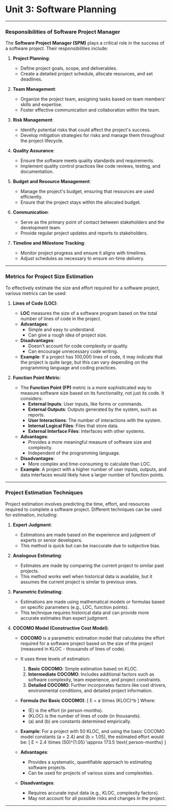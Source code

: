 # Unit 3: Software Planning

---

### **Responsibilities of Software Project Manager**

The **Software Project Manager (SPM)** plays a critical role in the success of a software project. Their responsibilities include:

1. **Project Planning**:
   - Define project goals, scope, and deliverables.
   - Create a detailed project schedule, allocate resources, and set deadlines.

2. **Team Management**:
   - Organize the project team, assigning tasks based on team members' skills and expertise.
   - Foster effective communication and collaboration within the team.
   
3. **Risk Management**:
   - Identify potential risks that could affect the project's success.
   - Develop mitigation strategies for risks and manage them throughout the project lifecycle.

4. **Quality Assurance**:
   - Ensure the software meets quality standards and requirements.
   - Implement quality control practices like code reviews, testing, and documentation.

5. **Budget and Resource Management**:
   - Manage the project's budget, ensuring that resources are used efficiently.
   - Ensure that the project stays within the allocated budget.

6. **Communication**:
   - Serve as the primary point of contact between stakeholders and the development team.
   - Provide regular project updates and reports to stakeholders.

7. **Timeline and Milestone Tracking**:
   - Monitor project progress and ensure it aligns with timelines.
   - Adjust schedules as necessary to ensure on-time delivery.

---

### **Metrics for Project Size Estimation**

To effectively estimate the size and effort required for a software project, various metrics can be used:

1. **Lines of Code (LOC)**:
   - **LOC** measures the size of a software program based on the total number of lines of code in the project.
   - **Advantages**:
     - Simple and easy to understand.
     - Can give a rough idea of project size.
   - **Disadvantages**:
     - Doesn't account for code complexity or quality.
     - Can encourage unnecessary code writing.
   - **Example**: If a project has 100,000 lines of code, it may indicate that the project is quite large, but this can vary depending on the programming language and coding practices.

2. **Function Point Metric**:
   - The **Function Point (FP)** metric is a more sophisticated way to measure software size based on its functionality, not just its code. It considers:
     - **External Inputs**: User inputs, like forms or commands.
     - **External Outputs**: Outputs generated by the system, such as reports.
     - **User Interactions**: The number of interactions with the system.
     - **Internal Logical Files**: Files that store data.
     - **External Interface Files**: Interfaces with other systems.
   - **Advantages**:
     - Provides a more meaningful measure of software size and complexity.
     - Independent of the programming language.
   - **Disadvantages**:
     - More complex and time-consuming to calculate than LOC.
   - **Example**: A project with a higher number of user inputs, outputs, and data interfaces would likely have a larger number of function points.

---

### **Project Estimation Techniques**

Project estimation involves predicting the time, effort, and resources required to complete a software project. Different techniques can be used for estimation, including:

1. **Expert Judgment**:
   - Estimations are made based on the experience and judgment of experts or senior developers.
   - This method is quick but can be inaccurate due to subjective bias.

2. **Analogous Estimating**:
   - Estimates are made by comparing the current project to similar past projects.
   - This method works well when historical data is available, but it assumes the current project is similar to previous ones.

3. **Parametric Estimating**:
   - Estimations are made using mathematical models or formulas based on specific parameters (e.g., LOC, function points).
   - This technique requires historical data and can provide more accurate estimates than expert judgment.

4. **COCOMO Model (Constructive Cost Model)**:
   - **COCOMO** is a parametric estimation model that calculates the effort required for a software project based on the size of the project (measured in KLOC - thousands of lines of code).
   - It uses three levels of estimation:
     1. **Basic COCOMO**: Simple estimation based on KLOC.
     2. **Intermediate COCOMO**: Includes additional factors such as software complexity, team experience, and project constraints.
     3. **Detailed COCOMO**: Further incorporates factors like cost drivers, environmental conditions, and detailed project information.
   - **Formula (for Basic COCOMO)**:
     \[
     E = a \times (KLOC)^b
     \]
     Where:
     - \(E\) is the effort (in person-months).
     - \(KLOC\) is the number of lines of code (in thousands).
     - \(a\) and \(b\) are constants determined empirically.
   - **Example**: For a project with 50 KLOC, and using the basic COCOMO model constants \(a = 2.4\) and \(b = 1.05\), the estimated effort would be:
     \[
     E = 2.4 \times (50)^{1.05} \approx 173.5 \text{ person-months}
     \]

   - **Advantages**:
     - Provides a systematic, quantifiable approach to estimating software projects.
     - Can be used for projects of various sizes and complexities.
   
   - **Disadvantages**:
     - Requires accurate input data (e.g., KLOC, complexity factors).
     - May not account for all possible risks and changes in the project.

---
